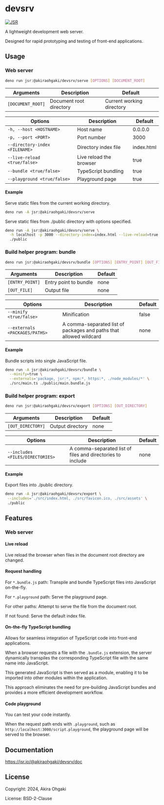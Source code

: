 # devsrv

[![JSR](https://jsr.io/badges/@akiraohgaki/devsrv)](https://jsr.io/@akiraohgaki/devsrv)

A lightweight development web server.

Designed for rapid prototyping and testing of front-end applications.

## Usage

### Web server

```sh
deno run jsr:@akiraohgaki/devsrv/serve [OPTIONS] [DOCUMENT_ROOT]
```

| Arguments         | Description             | Default                   |
| ----------------- | ----------------------- | ------------------------- |
| `[DOCUMENT_ROOT]` | Document root directory | Current working directory |

| Options                        | Description             | Default    |
| ------------------------------ | ----------------------- | ---------- |
| `-h, --host <HOSTNAME>`        | Host name               | 0.0.0.0    |
| `-p, --port <PORT>`            | Port number             | 3000       |
| `--directory-index <FILENAME>` | Directory index file    | index.html |
| `--live-reload <true/false>`   | Live reload the browser | true       |
| `--bundle <true/false>`        | TypeScript bundling     | true       |
| `--playground <true/false>`    | Playground page         | true       |

#### Example

Serve static files from the current working directory.

```sh
deno run -A jsr:@akiraohgaki/devsrv/serve
```

Serve static files from ./public directory with options specified.

```sh
deno run -A jsr:@akiraohgaki/devsrv/serve \
  -h localhost -p 3000 --directory-index=index.html --live-reload=true --bundle=true --playground=true \
  ./public
```

### Build helper program: bundle

```sh
deno run jsr:@akiraohgaki/devsrv/bundle [OPTIONS] [ENTRY_POINT] [OUT_FILE]
```

| Arguments       | Description           | Default |
| --------------- | --------------------- | ------- |
| `[ENTRY_POINT]` | Entry point to bundle | none    |
| `[OUT_FILE]`    | Output file           | none    |

| Options                        | Description                                                        | Default |
| ------------------------------ | ------------------------------------------------------------------ | ------- |
| `--minify <true/false>`        | Minification                                                       | false   |
| `--externals <PACKAGES/PATHS>` | A comma-separated list of packages and paths that allowed wildcard | none    |

#### Example

Bundle scripts into single JavaScript file.

```sh
deno run -A jsr:@akiraohgaki/devsrv/bundle \
  --minify=true \
  --externals='package, jsr:*, npm:*, https:*, ./node_modules/*' \
  ./src/main.ts ./public/main.bundle.js
```

### Build helper program: export

```sh
deno run jsr:@akiraohgaki/devsrv/export [OPTIONS] [OUT_DIRECTORY]
```

| Arguments         | Description      | Default |
| ----------------- | ---------------- | ------- |
| `[OUT_DIRECTORY]` | Output directory | none    |

| Options                          | Description                                                | Default |
| -------------------------------- | ---------------------------------------------------------- | ------- |
| `--includes <FILES/DIRECTORIES>` | A comma-separated list of files and directories to include | none    |

#### Example

Export files into ./public directory.

```sh
deno run -A jsr:@akiraohgaki/devsrv/export \
 --includes='./src/index.html, ./src/favicon.ico, ./src/assets' \
 ./public
```

## Features

### Web server

#### Live reload

Live reload the browser when files in the document root directory are changed.

#### Request handling

For `*.bundle.js` path: Transpile and bundle TypeScript files into JavaScript on-the-fly.

For `*.playground` path: Serve the playground page.

For other paths: Attempt to serve the file from the document root.

If not found: Serve the default index file.

#### On-the-fly TypeScript bundling

Allows for seamless integration of TypeScript code into front-end applications.

When a browser requests a file with the `.bundle.js` extension, the server dynamically transpiles the corresponding TypeScript file with the same name into JavaScript.

This generated JavaScript is then served as a module, enabling it to be imported into other modules within the application.

This approach eliminates the need for pre-building JavaScript bundles and provides a more efficient development workflow.

#### Code playground

You can test your code instantly.

When the request path ends with `.playground`, such as `http://localhost:3000/script.playground`, the playground page will be served to the browser.

## Documentation

https://jsr.io/@akiraohgaki/devsrv/doc

## License

Copyright: 2024, Akira Ohgaki

License: BSD-2-Clause
